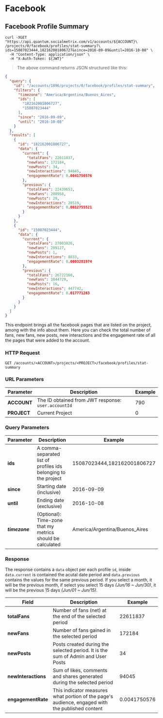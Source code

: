 # Facebook

## Facebook Profile Summary 
```shell
curl -XGET "https://api.quantum.socialmetrix.com/v1/accounts/${ACCOUNT}\
/projects/0/facebook/profiles/stat-summary?\
ids=15087023444,182162001806727&since=2016-09-09&until=2016-10-08" \
  -H "Content-Type: application/json" \
  -H "X-Auth-Token: ${JWT}"
```

> The above command returns JSON structured like this:

```json
{
  "query": {
    "id": "/accounts/1896/projects/0/facebook/profiles/stat-summary",
    "filters": {
      "timezone": "America/Argentina/Buenos_Aires",
      "ids": [
        "182162001806727",
        "15087023444"
      ],
      "since": "2016-09-09",
      "until": "2016-10-08"
    }
  },
  "results": [
    {
      "id": "182162001806727",
      "data": {
        "current": {
          "totalFans": 22611837,
          "newFans": 172184,
          "newPosts": 34,
          "newInteractions": 94045,
          "engagementRate": 0.0041750576
        },
        "previous": {
          "totalFans": 22439653,
          "newFans": 208958,
          "newPosts": 29,
          "newInteractions": 28519,
          "engagementRate": 0.0012755521
        }
      }
    },
    {
      "id": "15087023444",
      "data": {
        "current": {
          "totalFans": 27003826,
          "newFans": 289127,
          "newPosts": 1,
          "newInteractions": 8833,
          "engagementRate": 0.0003281974
        },
        "previous": {
          "totalFans": 26722160,
          "newFans": 1844729,
          "newPosts": 16,
          "newInteractions": 447742,
          "engagementRate": 0.017771263
        }
      }
    }
  ]
}
```

This endpoint brings all the facebook pages that are listed on the project, among with the info about them. Here you can check the total number of fans, new fans, new posts, new interactions and the engagement rate of all the pages that were added to the account.

### HTTP Request

`GET /accounts/<ACCOUNT>/projects/<PROJECT>/facebook/profiles/stat-summary`

### URL Parameters

Parameter | Description | Example
--------- | ----------- | -----------
**ACCOUNT** | The ID obtained from JWT response: `user.accountId` | 790
**PROJECT** | Current Project | 0

### Query Parameters

Parameter | Description | Example
--------- | ----------- | -----------
**ids** | A comma-separated list of profiles ids belonging to the project | 15087023444,182162001806727
**since** | Starting date (inclusive) | 2016-09-09
**until** | Ending date (exclusive) | 2016-10-08
***timezone*** | (Optional): Time-zone that my metrics should be calculated | America/Argentina/Buenos_Aires

### Response

The response contains a `data` object per each profile `id`, inside `data.current` is contained the acutal date period and `data.previous` contains the values for the same previous period. If you select a month, it will be the previous month, if select you select 15 days *(Jun/16 ~ Jun/30)*, it will be the previous 15 days *(Jun/01 ~ Jun/15)*. 

Field | Description | Example
--------- | ----------- | -----------
**totalFans** | Number of fans (net) at the end of the selected period | 22611837
**newFans** | Number of fans gained in the selected period | 172184
**newPosts** | Posts created during the selected period. It is the sum of Admin and User Posts | 34
**newInteractions** | Sum of likes, comments and shares generated during the selected period | 94045
**engagementRate** | This indicator measures what portion of the page's audience, engaged with the published content | 0.0041750576

